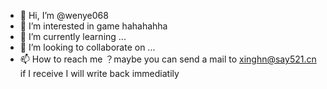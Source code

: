 - 👋 Hi, I’m @wenye068
- 👀 I’m interested in game hahahahha
- 🌱 I’m currently learning ...
- 💞️ I’m looking to collaborate on ...
- 📫 How to reach me ？maybe you can send a mail to xinghn@say521.cn 
if I receive I will write back immediatily

<!---
wenye068/wenye068 is a ✨ special ✨ repository because its `README.md` (this file) appears on your GitHub profile.
You can click the Preview link to take a look at your changes.
--->
